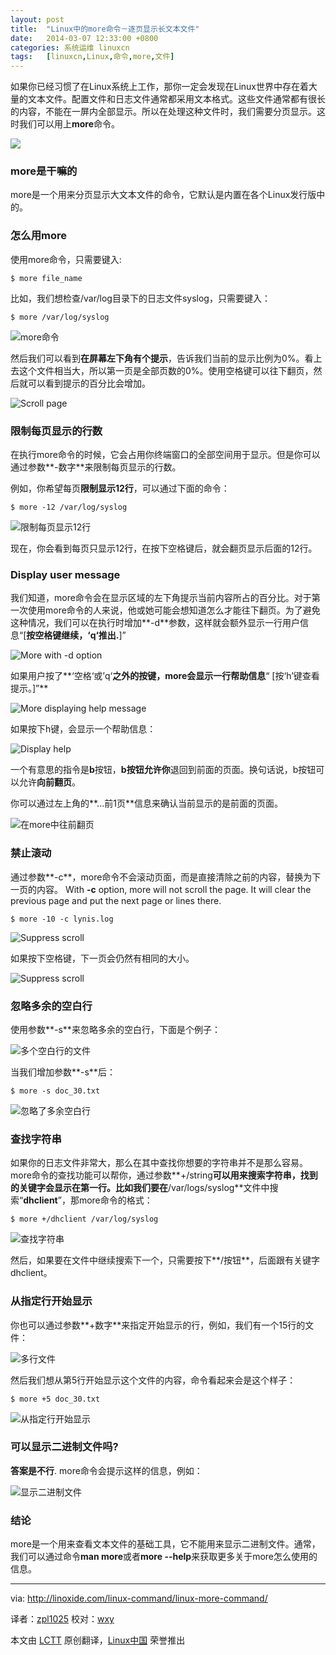 ```yaml
---
layout: post
title:	"Linux中的more命令－逐页显示长文本文件"
date:	2014-03-07 12:33:00 +0800 
categories:	系统运维 linuxcn 
tags:	[linuxcn,Linux,命令,more,文件]
---
```



如果你已经习惯了在Linux系统上工作，那你一定会发现在Linux世界中存在着大量的文本文件。配置文件和日志文件通常都采用文本格式。这些文件通常都有很长的内容，不能在一屏内全部显示。所以在处理这种文件时，我们需要分页显示。这时我们可以用上**more**命令。


![](/Asserts/Images//attachment/album/201403/07/123318f1vcmhv8c1c7uck6.png)


### more是干嘛的


more是一个用来分页显示大文本文件的命令，它默认是内置在各个Linux发行版中的。


### 怎么用more


使用more命令，只需要键入:



```
$ more file_name

```

比如，我们想检查/var/log目录下的日志文件syslog，只需要键入：



```
$ more /var/log/syslog

```

![more命令](/Asserts/Images//attachment/album/201403/07/123321cz5rlau56rbrhew5.png)


然后我们可以看到**在屏幕左下角有个提示**，告诉我们当前的显示比例为0%。看上去这个文件相当大，所以第一页是全部页数的0%。使用空格键可以往下翻页，然后就可以看到提示的百分比会增加。


![Scroll page](/Asserts/Images//attachment/album/201403/07/123323w6z6e0e4t04bm0pl.png)


### 限制每页显示的行数


在执行more命令的时候，它会占用你终端窗口的全部空间用于显示。但是你可以通过参数**-数字**来限制每页显示的行数。


例如，你希望每页**限制显示12行**，可以通过下面的命令：



```
$ more -12 /var/log/syslog

```

![限制每页显示12行](/Asserts/Images//attachment/album/201403/07/123324m2a3wt7ytggta337.png)


现在，你会看到每页只显示12行，在按下空格键后，就会翻页显示后面的12行。


### Display user message


我们知道，more命令会在显示区域的左下角提示当前内容所占的百分比。对于第一次使用more命令的人来说，他或她可能会想知道怎么才能往下翻页。为了避免这种情况，我们可以在执行时增加**-d**参数，这样就会额外显示一行用户信息“[**按空格键继续，‘q‘推出.**]”


![More with -d option](/Asserts/Images//attachment/album/201403/07/123326czyy9o9450yxaoxz.png)


如果用户按了**‘空格‘或’q‘**之外的按键，more会显示一行帮助信息**“ [按‘h’键查看提示。]”**


![More displaying help message](/Asserts/Images//attachment/album/201403/07/123328jesv3dpxyhttytso.png)


如果按下h键，会显示一个帮助信息：


![Display help](/Asserts/Images//attachment/album/201403/07/123329snm1tllm2dfq2tf1.png)


一个有意思的指令是**b**按钮，**b按钮允许你**退回到前面的页面。换句话说，b按钮可以允许**向前翻页**。


你可以通过左上角的**...前1页**信息来确认当前显示的是前面的页面。


![在more中往前翻页](/Asserts/Images//attachment/album/201403/07/123331c8nsuounfjq659zo.png)


### 禁止滚动


通过参数**-c**，more命令不会滚动页面，而是直接清除之前的内容，替换为下一页的内容。 With **-c** option, more will not scroll the page. It will clear the previous page and put the next page or lines there.



```
$ more -10 -c lynis.log

```

![Suppress scroll](/Asserts/Images//attachment/album/201403/07/123333by89z4q2uazwvwvw.png)


如果按下空格键，下一页会仍然有相同的大小。


![Suppress scroll](/Asserts/Images//attachment/album/201403/07/123334ft59ztad8bcbgdcm.png)


### 忽略多余的空白行


使用参数**-s**来忽略多余的空白行，下面是个例子：


![多个空白行的文件](/Asserts/Images//attachment/album/201403/07/123335qvy54ycuvm75imhu.png)


当我们增加参数**-s**后：



```
$ more -s doc_30.txt

```

![忽略了多余空白行](/Asserts/Images//attachment/album/201403/07/123336sm2qsvwr2vf1txla.png)


### 查找字符串


如果你的日志文件非常大，那么在其中查找你想要的字符串并不是那么容易。more命令的查找功能可以帮你，通过参数**+/string**可以用来搜索字符串，找到的关键字会显示在第一行。比如我们要在**/var/logs/syslog**文件中搜索“**dhclient**”，那more命令的格式：



```
$ more +/dhclient /var/log/syslog

```

![查找字符串](/Asserts/Images//attachment/album/201403/07/123338dnnd9j5rhee38hnf.png)


然后，如果要在文件中继续搜索下一个，只需要按下**/按钮**，后面跟有关键字dhclient。


### 从指定行开始显示


你也可以通过参数**+数字**来指定开始显示的行，例如，我们有一个15行的文件：


![多行文件](/Asserts/Images//attachment/album/201403/07/123339mjqitnzz9mqldmji.png)


然后我们想从第5行开始显示这个文件的内容，命令看起来会是这个样子：



```
$ more +5 doc_30.txt

```

![从指定行开始显示](/Asserts/Images//attachment/album/201403/07/123340ujp6w9crcfrg1wb9.png)


### 可以显示二进制文件吗?


**答案是不行**. more命令会提示这样的信息，例如：


![显示二进制文件](/Asserts/Images//attachment/album/201403/07/123342oaxqqbzawhxbbhqh.png)


### 结论


more是一个用来查看文本文件的基础工具，它不能用来显示二进制文件。通常，我们可以通过命令**man more**或者**more --help**来获取更多关于more怎么使用的信息。




---


via: <http://linoxide.com/linux-command/linux-more-command/>


译者：[zpl1025](https://github.com/zpl1025) 校对：[wxy](https://github.com/wxy)


本文由 [LCTT](https://github.com/LCTT/TranslateProject) 原创翻译，[Linux中国](http://linux.cn/) 荣誉推出
